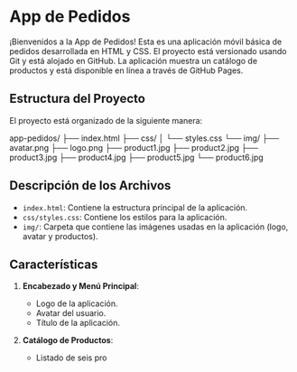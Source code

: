 # App de Pedidos

¡Bienvenidos a la App de Pedidos! Esta es una aplicación móvil básica de pedidos desarrollada en HTML y CSS. El proyecto está versionado usando Git y está alojado en GitHub. La aplicación muestra un catálogo de productos y está disponible en línea a través de GitHub Pages.

## Estructura del Proyecto

El proyecto está organizado de la siguiente manera:

app-pedidos/
├── index.html
├── css/
│ └── styles.css
└── img/
├── avatar.png
├── logo.png
├── product1.jpg
├── product2.jpg
├── product3.jpg
├── product4.jpg
├── product5.jpg
└── product6.jpg

## Descripción de los Archivos

- `index.html`: Contiene la estructura principal de la aplicación.
- `css/styles.css`: Contiene los estilos para la aplicación.
- `img/`: Carpeta que contiene las imágenes usadas en la aplicación (logo, avatar y productos).

## Características

1. **Encabezado y Menú Principal**: 
   - Logo de la aplicación.
   - Avatar del usuario.
   - Título de la aplicación.

2. **Catálogo de Productos**:
   - Listado de seis pro